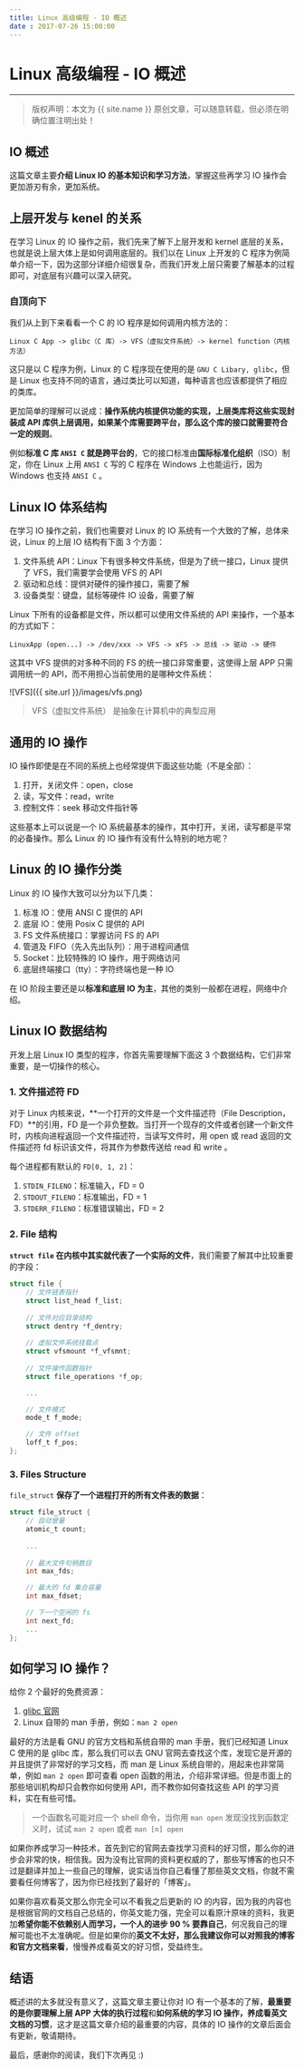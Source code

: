 ```yaml
---
title: Linux 高级编程 - IO 概述 
date : 2017-07-26 15:00:00
---
```


# Linux 高级编程 - IO 概述
***
> 版权声明：本文为 {{ site.name }} 原创文章，可以随意转载，但必须在明确位置注明出处！ 

## IO 概述
这篇文章主要**介绍 Linux IO 的基本知识和学习方法**，掌握这些再学习 IO 操作会更加游刃有余，更加系统。


## 上层开发与 kenel 的关系
在学习 Linux 的 IO 操作之前，我们先来了解下上层开发和 kernel 底层的关系，也就是说上层大体上是如何调用底层的。我们以在 Linux 上开发的 C 程序为例简单介绍一下，因为这部分详细介绍很复杂，而我们开发上层只需要了解基本的过程即可，对底层有兴趣可以深入研究。

### 自顶向下
我们从上到下来看看一个 C 的 IO 程序是如何调用内核方法的：
```
Linux C App -> glibc（C 库）-> VFS（虚拟文件系统）-> kernel function（内核方法）
```

这只是以 C 程序为例，Linux 的 C 程序现在使用的是 `GNU C Libary, glibc`，但是 Linux 也支持不同的语言，通过类比可以知道，每种语言也应该都提供了相应的类库。

更加简单的理解可以说成：**操作系统内核提供功能的实现，上层类库将这些实现封装成 API 库供上层调用，如果某个库需要跨平台，那么这个库的接口就需要符合一定的规则**。

例如**标准 C 库 `ANSI C` 就是跨平台的**，它的接口标准由**国际标准化组织**（ISO）制定，你在 Linux 上用 `ANSI C` 写的 C 程序在 Windows 上也能运行，因为 Windows 也支持 `ANSI C` 。


## Linux IO 体系结构
在学习 IO 操作之前，我们也需要对 Linux 的 IO 系统有一个大致的了解，总体来说，Linux 的上层 IO 结构有下面 3 个方面：
1. 文件系统 API：Linux 下有很多种文件系统，但是为了统一接口，Linux 提供了 VFS，我们需要学会使用 VFS 的 API
2. 驱动和总线：提供对硬件的操作接口，需要了解
3. 设备类型：键盘，鼠标等硬件 IO 设备，需要了解

Linux 下所有的设备都是文件，所以都可以使用文件系统的 API 来操作，一个基本的方式如下：
```
LinuxApp (open...) -> /dev/xxx -> VFS -> xFS -> 总线 -> 驱动 -> 硬件
```

这其中 VFS 提供的对多种不同的 FS 的统一接口非常重要，这使得上层 APP 只需调用统一的 API，而不用担心当前使用的是哪种文件系统：

![VFS]({{ site.url }}/images/vfs.png)

> VFS（虚拟文件系统） 是抽象在计算机中的典型应用


## 通用的 IO 操作
IO 操作即使是在不同的系统上也经常提供下面这些功能（不是全部）：
1. 打开，关闭文件：open，close
2. 读，写文件：read，write
3. 控制文件：seek 移动文件指针等

这些基本上可以说是一个 IO 系统最基本的操作，其中打开，关闭，读写都是平常的必备操作。那么 Linux 的 IO 操作有没有什么特别的地方呢？

## Linux 的 IO 操作分类
Linux 的 IO 操作大致可以分为以下几类：
1. 标准 IO：使用 ANSI C 提供的 API
2. 底层 IO：使用 Posix C 提供的 API
3. FS 文件系统接口：掌握访问 FS 的 API
4. 管道及 FIFO（先入先出队列）：用于进程间通信
5. Socket：比较特殊的 IO 操作，用于网络访问
6. 底层终端接口（tty）：字符终端也是一种 IO

在 IO 阶段主要还是以**标准和底层 IO 为主**，其他的类别一般都在进程，网络中介绍。

## Linux IO 数据结构
开发上层 Linux IO 类型的程序，你首先需要理解下面这 3 个数据结构，它们非常重要，是一切操作的核心。
### 1. 文件描述符 FD
对于 Linux 内核来说，**一个打开的文件是一个文件描述符（File Description，FD）**的引用，FD 是一个非负整数。当打开一个现存的文件或者创建一个新文件时，内核向进程返回一个文件描述符，当读写文件时，用 open 或 read 返回的文件描述符 fd 标识该文件，将其作为参数传送给 read 和 write 。

每个进程都有默认的 `FD[0, 1, 2]`：
1. `STDIN_FILENO`：标准输入，FD = 0
2. `STDOUT_FILENO`：标准输出，FD = 1
3. `STDERR_FILENO`：标准错误输出，FD = 2

### 2. File 结构
**`struct file` 在内核中其实就代表了一个实际的文件**，我们需要了解其中比较重要的字段：
```c
struct file {
	// 文件链表指针
	struct list_head f_list;
	
	// 文件对应目录结构
	struct dentry *f_dentry;
	
	// 虚拟文件系统挂载点
	struct vfsmount *f_vfsmnt;
	
	// 文件操作函数指针
	struct file_operations *f_op;

	...

	// 文件模式
	mode_t f_mode;

	// 文件 offset
	loff_t f_pos;
};
```



### 3. Files Structure
`file_struct` **保存了一个进程打开的所有文件表的数据**：
```c
struct file_struct {
	// 自动曾量
	atomic_t count;
	
	...
	
	// 最大文件句柄数目
	int max_fds;

	// 最大的 fd 集合容量
	int max_fdset;

	// 下一个空闲的 fs
	int next_fd;
	...
};
```

## 如何学习 IO 操作？
给你 2 个最好的免费资源：
1. [glibc 官网](https://www.gnu.org/software/libc)
2. Linux 自带的 man 手册，例如：`man 2 open`

最好的方法是看 GNU 的官方文档和系统自带的 man 手册，我们已经知道 Linux C 使用的是 glibc 库，那么我们可以去 GNU 官网去查找这个库，发现它是开源的并且提供了非常好的学习文档，而 man 是 Linux 系统自带的，用起来也非常简单，例如 `man 2 open` 即可查看 open 函数的用法，介绍非常详细。但是市面上的那些培训机构却只会教你如何使用 API，而不教你如何查找这些 API 的学习资料，实在有些可惜。

> 一个函数名可能对应一个 shell 命令，当你用 `man open` 发现没找到函数定义时，试试 `man 2 open` 或者 `man [n] open`

如果你养成学习一种技术，首先到它的官网去查找学习资料的好习惯，那么你的进步会非常的快，相信我。因为没有比官网的资料更权威的了，那些写博客的也只不过是翻译并加上一些自己的理解，说实话当你自己看懂了那些英文文档，你就不需要看任何博客了，因为你已经找到了最好的「博客」。

如果你喜欢看英文那么你完全可以不看我之后更新的 IO 的内容，因为我的内容也是根据官网的文档自己总结的，你英文能力强，完全可以看原汁原味的资料，我更加**希望你能不依赖别人而学习，一个人的进步 90 % 要靠自己**，何况我自己的理解可能也不太准确呢。但是如果你的**英文不太好，那么我建议你可以对照我的博客和官方文档来看**，慢慢养成看英文的好习惯，受益终生。



## 结语
概述讲的太多就没有意义了，这篇文章主要让你对 IO 有一个基本的了解，**最重要的是你要理解上层 APP 大体的执行过程**和**如何系统的学习 IO 操作，养成看英文文档的习惯**，这才是这篇文章介绍的最重要的内容，具体的 IO 操作的文章后面会有更新，敬请期待。

最后，感谢你的阅读，我们下次再见 :)
